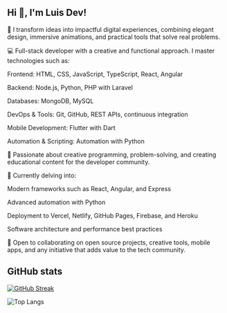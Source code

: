  

 ##  Hi 👋, I'm Luis Dev!
   🚀 I transform ideas into impactful digital experiences, combining elegant design, immersive animations, and practical tools that solve real problems.

💻 Full-stack developer with a creative and functional approach. I master technologies such as:

Frontend: HTML, CSS, JavaScript, TypeScript, React, Angular

Backend: Node.js, Python, PHP with Laravel

Databases: MongoDB, MySQL

DevOps & Tools: Git, GitHub, REST APIs, continuous integration

Mobile Development: Flutter with Dart

Automation & Scripting: Automation with Python

🎨 Passionate about creative programming, problem-solving, and creating educational content for the developer community.

🌱 Currently delving into:

Modern frameworks such as React, Angular, and Express

Advanced automation with Python

Deployment to Vercel, Netlify, GitHub Pages, Firebase, and Heroku

Software architecture and performance best practices

🤝 Open to collaborating on open source projects, creative tools, mobile apps, and any initiative that adds value to the tech community.

## GitHub stats

[![GitHub Streak](https://github-readme-streak-stats.herokuapp.com?user=LuisDevCode27&theme=dark&mode=weekly)](https://git.io/streak-stats)

![Top Langs](https://github-readme-stats.vercel.app/api/top-langs/?username=anuraghazra&layout=compact)

